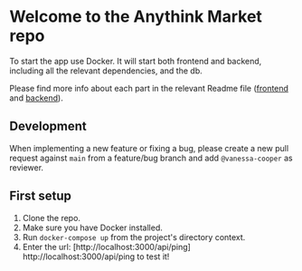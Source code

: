 # Welcome to the Anythink Market repo

To start the app use Docker. It will start both frontend and backend, including all the relevant dependencies, and the db.

Please find more info about each part in the relevant Readme file ([frontend](frontend/readme.md) and [backend](backend/README.md)).

## Development

When implementing a new feature or fixing a bug, please create a new pull request against `main` from a feature/bug branch and add `@vanessa-cooper` as reviewer.

## First setup

1. Clone the repo.
2. Make sure you have Docker installed.
3. Run `docker-compose up` from the project's directory context.
4. Enter the url: [http://localhost:3000/api/ping] http://localhost:3000/api/ping to test it!
